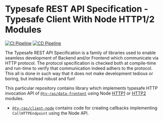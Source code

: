 # Typesafe REST API Specification - Typesafe Client With Node HTTP1/2 Modules

[![CI Pipeline](https://github.com/ty-ras/client-node/actions/workflows/ci.yml/badge.svg)](https://github.com/ty-ras/client-node/actions/workflows/ci.yml)
[![CD Pipeline](https://github.com/ty-ras/client-node/actions/workflows/cd.yml/badge.svg)](https://github.com/ty-ras/client-node/actions/workflows/cd.yml)

The Typesafe REST API Specification is a family of libraries used to enable seamless development of Backend and/or Frontend which communicate via HTTP protocol.
The protocol specification is checked both at compile-time and run-time to verify that communication indeed adhers to the protocol.
This all is done in such way that it does not make development tedious or boring, but instead robust and fun!

This particular repository contains library which implements typesafe HTTP invocation API of [`@ty-ras/data-frontent`](https://github.com/ty-ras/data) using Node [HTTP1](https://nodejs.org/api/http.html) or [HTTP2](https://nodejs.org/api/http2.html) modules.
- [`@ty-ras/client-node`](./code/client) contains code for creating callbacks implementing `CallHTTPEndpoint` using the Node API.